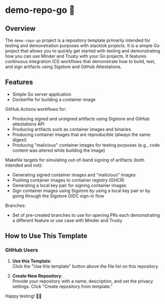 # demo-repo-go 🦦

## Overview

The `demo-repo-go` project is a repository template primarily intended for testing and
demonstration purposes with stacklok projects. It is a simple Go project that allows you to
quickly get started with testing and demonstrating how you can use Minder and Trusty with
your Go projects. It features continuous integration (CI) workflows that demonstrate how to 
build, test, and sign artifacts using Sigstore and GitHub Attestations. 


## Features

- Simple Go server application
- Dockerfile for building a container image

GitHub Actions workflows for:
- Producing signed and unsigned artifacts using Sigstore and GitHub attestations API
- Producing artifacts such as container images and binaries
- Producing container images that are reproducible (always the same digest)
- Producing "malicious" container images for testing purposes (e.g., code content was altered while building the image)

Makefile targets for simulating out-of-band signing of artifacts (both intended and not):
- Generating signed container images and "malicious" images
- Pushing container images to container registry (GHCR)
- Generating a local key pair for signing container images
- Sign container images using Sigstore by using a local key pair or by going through the Sigstore OIDC sign-in flow

Branches:
- Set of pre-created branches to use for opening PRs each demonstrating a different feature or use case with Minder and Trusty

## How to Use This Template

### GitHub Users

1. **Use this Template**:  
   Click the "Use this template" button above the file list on this repository.

2. **Create New Repository**:  
   Provide your repository with a name, description, and set the privacy settings. Click "Create repository from template."

Happy testing! 🦦🎉
